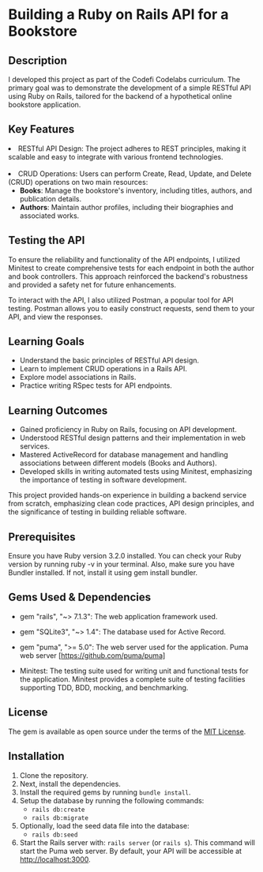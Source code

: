 
# Building a Ruby on Rails API for a Bookstore

## Description

I developed this project as part of the Codefi Codelabs curriculum. The primary goal was to demonstrate the development of a simple RESTful API using Ruby on Rails, tailored for the backend of a hypothetical online bookstore application.

## Key Features

<li>RESTful API Design: The project adheres to REST principles, making it scalable and easy to integrate with various frontend technologies.</li> <br>
<li> CRUD Operations: Users can perform Create, Read, Update, and Delete (CRUD) operations on two main resources:
    <ul>
      <li><strong>Books</strong>: Manage the bookstore's inventory, including titles, authors, and publication details.</li>
      <li><strong>Authors</strong>: Maintain author profiles, including their biographies and associated works.</li>
    </ul>
  </li>

## Testing the API

<p>To ensure the reliability and functionality of the API endpoints, I utilized Minitest to create comprehensive tests for each endpoint in both the author and book controllers. This approach reinforced the backend's robustness and provided a safety net for future enhancements.
</p>
<p>To interact with the API, I also utilized Postman, a popular tool for API testing. Postman allows you to easily construct requests, send them to your API, and view the responses.</p>

## Learning Goals

<ul>
  <li>Understand the basic principles of RESTful API design.</li>
  <li>Learn to implement CRUD operations in a Rails API.</li>
  <li>Explore model associations in Rails.</li>
  <li>Practice writing RSpec tests for API endpoints.</li>
</ul>

## Learning Outcomes

<ul>
  <li>Gained proficiency in Ruby on Rails, focusing on API development.</li>
  <li>Understood RESTful design patterns and their implementation in web services.</li>
  <li>Mastered ActiveRecord for database management and handling associations between different models (Books and Authors).</li>
  <li>Developed skills in writing automated tests using Minitest, emphasizing the importance of testing in software development.</li>
</ul>

<p>This project provided hands-on experience in building a backend service from scratch, emphasizing clean code practices, API design principles, and the significance of testing in building reliable software.</p>

## Prerequisites

Ensure you have Ruby version 3.2.0 installed. You can check your Ruby version by running ruby -v in your terminal. Also, make sure you have Bundler installed. If not, install it using gem install bundler.

## Gems Used & Dependencies

* gem "rails", "~> 7.1.3": The web application framework used.

* gem "SQLite3", "~> 1.4": The database used for Active Record.

* gem "puma", ">= 5.0": The web server used for the application.
Puma web server [https://github.com/puma/puma]

* Minitest: The testing suite used for writing unit and functional tests for the application. Minitest provides a complete suite of testing facilities supporting TDD, BDD, mocking, and benchmarking.

## License

The gem is available as open source under the terms of the [MIT License](https://opensource.org/licenses/MIT).

## Installation

<ol>
  <li>Clone the repository.</li>
  <li>Next, install the dependencies.</li>
  <li>Install the required gems by running <code>bundle install</code>.</li>
  <li>
    Setup the database by running the following commands:
    <ul>
      <li><code>rails db:create</code></li>
      <li><code>rails db:migrate</code></li>
    </ul>
  </li>
  <li>
    Optionally, load the seed data file into the database:
    <ul>
      <li><code>rails db:seed</code></li>
    </ul>
  </li>
  <li>Start the Rails server with: <code>rails server</code> (or <code>rails s</code>). This command will start the Puma web server. By default, your API will be accessible at <a href="http://localhost:3000">http://localhost:3000</a>.</li>
</ol>







